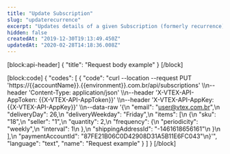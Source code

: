 ```yaml
---
title: "Update Subscription"
slug: "updaterecurrence"
excerpt: "Updates details of a given Subscription (formerly recurrence)."
hidden: false
createdAt: "2019-12-30T19:13:49.450Z"
updatedAt: "2020-02-28T14:18:36.008Z"
---
```

[block:api-header]
{
  "title": "Request body example"
}
[/block]

[block:code]
{
  "codes": [
    {
      "code": "curl --location --request PUT 'https://{{accountName}}.{{environment}}.com.br/api/subscriptions' \\\n--header 'Content-Type: application/json' \\\n--header 'X-VTEX-API-AppToken: {{X-VTEX-API-AppToken}}' \\\n--header 'X-VTEX-API-AppKey: {{X-VTEX-API-AppKey}}' \\\n--data-raw '{\n    \"email\": \"user@vtex.com.br\",\n    \"deliveryDay\": 26,\n    \"deliveryWeekday\": \"Friday\",\n    \"items\": [\n        {\n            \"sku\": \"18\",\n            \"seller\": \"1\",\n            \"quantity\": 2,\n            \"frequency\": {\n                \"periodicity\": \"weekly\",\n                \"interval\": 1\n            },\n            \"shippingAddressId\": \"-1461618656161\"\n        }\n    ],\n    \"paymentAccountId\": \"87FE21B06C0D42908D31A5B11E6FC043\"\n}'",
      "language": "text",
      "name": "Request example"
    }
  ]
}
[/block]